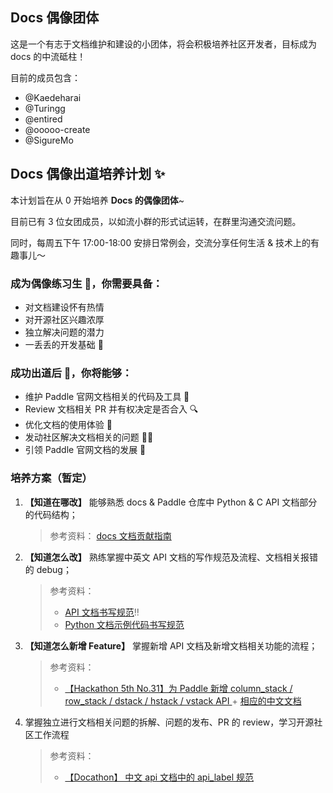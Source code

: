 ## Docs 偶像团体

这是一个有志于文档维护和建设的小团体，将会积极培养社区开发者，目标成为 docs 的中流砥柱！

目前的成员包含：

- @Kaedeharai
- @Turingg
- @entired
- @ooooo-create
- @SigureMo

## Docs 偶像出道培养计划 ✨

本计划旨在从 0 开始培养 **Docs 的偶像团体**~

目前已有 3 位女团成员，以如流小群的形式试运转，在群里沟通交流问题。

同时，每周五下午 17:00-18:00 安排日常例会，交流分享任何生活 & 技术上的有趣事儿～

### 成为偶像练习生 🎤，你需要具备：

- 对文档建设怀有热情
- 对开源社区兴趣浓厚
- 独立解决问题的潜力
- 一丢丢的开发基础 🤏

### 成功出道后 🤩，你将能够：

- 维护 Paddle 官网文档相关的代码及工具 🔧
- Review 文档相关 PR 并有权决定是否合入 🔍
- 优化文档的使用体验 📃
- 发动社区解决文档相关的问题 👩‍💻
- 引领 Paddle 官网文档的发展 🥸

### 培养方案（暂定）

1. **【知道在哪改】** 能够熟悉 docs & Paddle 仓库中 Python & C API 文档部分的代码结构；
   > 参考资料：
   > [docs 文档贡献指南](https://www.paddlepaddle.org.cn/documentation/docs/zh/develop/dev_guides/docs_contributing_guides_cn.html)
2. **【知道怎么改】** 熟练掌握中英文 API 文档的写作规范及流程、文档相关报错的 debug；

   > 参考资料：
   >
   > - [API 文档书写规范](https://www.paddlepaddle.org.cn/documentation/docs/zh/develop/dev_guides/api_contributing_guides/api_docs_guidelines_cn.html)‼️
   > - [Python 文档示例代码书写规范](https://www.paddlepaddle.org.cn/documentation/docs/zh/develop/dev_guides/style_guide_and_references/code_example_writing_specification_cn.html)

3. **【知道怎么新增 Feature】** 掌握新增 API 文档及新增文档相关功能的流程；

   > 参考资料：
   >
   > - [【Hackathon 5th No.31】为 Paddle 新增 column_stack / row_stack / dstack / hstack / vstack API ](https://github.com/PaddlePaddle/Paddle/pull/59127) + [相应的中文文档](https://github.com/PaddlePaddle/docs/pull/6394)

4. 掌握独立进行文档相关问题的拆解、问题的发布、PR 的 review，学习开源社区工作流程
   > 参考资料：
   >
   > - [【Docathon】 中文 api 文档中的 api_label 规范](https://github.com/PaddlePaddle/docs/issues/6170)
